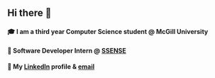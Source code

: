 ## Hi there 👋

#### 🎓  I am a third year Computer Science student @ McGill University
#### 👔  Software Developer Intern @ [SSENSE](https://www.ssense.com/en-ca) 
#### 🤝  My [LinkedIn](https://www.linkedin.com/in/marco-caniglia-465749141/) profile & [email](mailto:marco.caniglia@mail.mcgill.ca)

<!--
**mcaniglia16/mcaniglia16** is a ✨ _special_ ✨ repository because its `README.md` (this file) appears on your GitHub profile.

Here are some ideas to get you started:

- 🔭 I’m currently working on ...
- 🌱 I’m currently learning ...
- 👯 I’m looking to collaborate on ...
- 🤔 I’m looking for help with ...
- 💬 Ask me about ...
- 📫 How to reach me: ...
- 😄 Pronouns: ...
- ⚡ Fun fact: ...
-->
